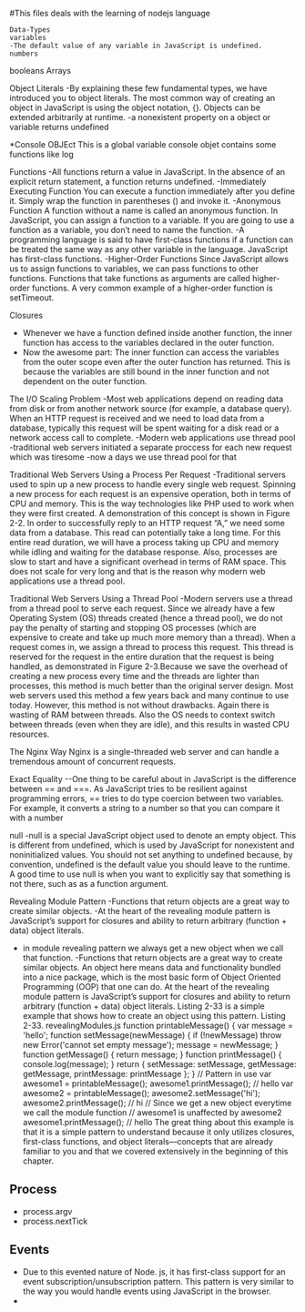 #This files deals with the learning of nodejs language
```
Data-Types
variables
-The default value of any variable in JavaScript is undefined. 
numbers
```
booleans
Arrays

Object Literals
-By explaining these few fundamental types, we have introduced you to object literals. The most common way of creating an object in JavaScript is using the object notation, {}. Objects can be extended arbitrarily at runtime.
-a nonexistent property on a object or variable returns undefined




*Console OBJEct
This is a global variable
console objet contains some functions like log

Functions
-All functions return a value in JavaScript. In the absence of an explicit return statement, a function returns undefined. 
-Immediately Executing Function You can execute a function immediately after you define it. Simply wrap the function in parentheses () and invoke it. 
-Anonymous Function  A function without a name is called an anonymous function. In JavaScript, you can assign a function to a variable. If you are going to use a function as a variable, you don’t need to name the function.
-A programming language is said to have first-class functions if a function can be treated the same way as any other variable in the language. JavaScript has first-class functions.
-Higher-Order Functions   Since JavaScript allows us to assign functions to variables, we can pass functions to other functions. Functions that take functions as arguments are called higher-order functions. A very common example of a higher-order function is setTimeout. 



Closures
- Whenever we have a function defined inside another function, the inner function has access to the variables declared in the outer function. 
- Now the awesome part: The inner function can access the variables from the outer scope even after the outer function has returned. This is because the variables are still bound in the inner function and not dependent on the outer function.

The I/O Scaling Problem
-Most web applications depend on reading data from disk or from another network source (for example, a database query). When an HTTP request is received and we need to load data from a database, typically this request will be spent waiting for a disk read or a network access call to complete.
-Modern web applications use thread pool
-traditional web servers initiated a separate proccess for each new request which was tiresome
-now a days we use thread pool for that


Traditional Web Servers Using a Process Per Request
-Traditional servers used to spin up a new process to handle every single web request. Spinning a new process for each request is an expensive operation, both in terms of CPU and memory. This is the way technologies like PHP used to work when they were first created.
A demonstration of this concept is shown in Figure 2-2. In order to successfully reply to an HTTP request “A,” we need some data from a database. This read can potentially take a long time. For this entire read duration, we will have a process taking up CPU and memory while idling and waiting for the database response. Also, processes are slow to start and have a significant overhead in terms of RAM space. This does not scale for very long and that is the reason why modern web applications use a thread pool.


Traditional Web Servers Using a Thread Pool
-Modern servers use a thread from a thread pool to serve each request. Since we already have a few Operating System (OS) threads created (hence a thread pool), we do not pay the penalty of starting and stopping OS processes (which are expensive to create and take up much more memory than a thread). When a request comes in, we assign a thread to process this request. This thread is reserved for the request in the entire duration that the request is being handled, as demonstrated in Figure 2-3.Because we save the overhead of creating a new process every time and the threads are lighter than processes, this method is much better than the original server design. Most web servers used this method a few years back and many continue to use today. However, this method is not without drawbacks. Again there is wasting of RAM between threads. Also the OS needs to context switch between threads (even when they are idle), and this results in wasted CPU resources.



The Nginx Way
Nginx is a single-threaded web server and can handle a tremendous amount of concurrent requests.



Exact Equality
--One thing to be careful about in JavaScript is the difference between == and ===. As JavaScript tries to be resilient against programming errors, == tries to do type coercion between two variables. For example, it converts a string to a number so that you can compare it with a number


null
-null is a special JavaScript object used to denote an empty object. This is different from undefined, which is used
by JavaScript for nonexistent and noninitialized values. You should not set anything to undefined because, by convention, undefined is the default value you should leave to the runtime. A good time to use null is when you want to explicitly say that something is not there, such as as a function argument. 



Revealing Module Pattern
-Functions that return objects are a great way to create similar objects.
-At the heart of the revealing module pattern is JavaScript’s support for closures and ability to return arbitrary (function + data) object literals. 
- in module revealing pattern we always get a new object when we call that function.
-Functions that return objects are a great way to create similar objects. An object here means data and functionality bundled into a nice package, which is the most basic form of Object Oriented Programming (OOP) that one can do. At the heart of the revealing module pattern is JavaScript’s support for closures and ability to return arbitrary (function + data) object literals. Listing 2-33 is a simple example that shows how to create an object using this pattern.
Listing 2-33. revealingModules.js
function printableMessage() {
    var message = 'hello';
    function setMessage(newMessage) {
        if (!newMessage) throw new Error('cannot set empty message');
        message = newMessage;
    }
    function getMessage() {
        return message;
}
    function printMessage() {
        console.log(message);
}
    return {
        setMessage: setMessage,
        getMessage: getMessage,
        printMessage: printMessage
}; }
// Pattern in use
var awesome1 = printableMessage();
awesome1.printMessage(); // hello
var awesome2 = printableMessage();
awesome2.setMessage('hi');
awesome2.printMessage(); // hi
// Since we get a new object everytime we call the module function
// awesome1 is unaffected by awesome2
awesome1.printMessage(); // hello
The great thing about this example is that it is a simple pattern to understand because it only utilizes closures, first-class functions, and object literals—concepts that are already familiar to you and that we covered extensively in the beginning of this chapter.






## Process

* process.argv
* process.nextTick


## Events 

* Due to this evented nature of Node. js, it has first-class support for an event subscription/unsubscription pattern. This pattern is very similar to the way you would handle events using JavaScript in the browser.
* 